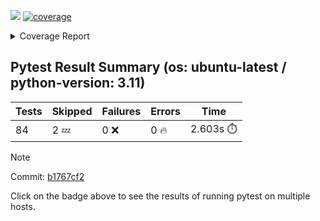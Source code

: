 [![](https://github.com/7rikazhexde/video-grid-merge/actions/workflows/test_branch.yml/badge.svg)](https://github.com/7rikazhexde/video-grid-merge/actions/workflows/test_branch.yml)
<a href="https://github.com/7rikazhexde/video-grid-merge/blob/b1767cf2f9c90c4d07f7b81f7e17230ffb2a715a/README.md"><img alt="coverage" src="https://img.shields.io/badge/coverage-100%25-brightgreen.svg" /></a><details><summary>Coverage Report </summary><table><tr><th>File</th><th>Stmts</th><th>Miss</th><th>Cover</th><th>Missing</th></tr><tbody><tr><td><a href="https://github.com/7rikazhexde/video-grid-merge/blob/b1767cf2f9c90c4d07f7b81f7e17230ffb2a715a/__init__.py">\_\_init\_\_.py</a></td><td>0</td><td>0</td><td>100%</td><td>&nbsp;</td></tr><tr><td><a href="https://github.com/7rikazhexde/video-grid-merge/blob/b1767cf2f9c90c4d07f7b81f7e17230ffb2a715a/__main__.py">\_\_main\_\_.py</a></td><td>165</td><td>0</td><td>100%</td><td>&nbsp;</td></tr><tr><td><a href="https://github.com/7rikazhexde/video-grid-merge/blob/b1767cf2f9c90c4d07f7b81f7e17230ffb2a715a/delete_files.py">delete_files.py</a></td><td>13</td><td>0</td><td>100%</td><td>&nbsp;</td></tr><tr><td><a href="https://github.com/7rikazhexde/video-grid-merge/blob/b1767cf2f9c90c4d07f7b81f7e17230ffb2a715a/rename_files.py">rename_files.py</a></td><td>10</td><td>0</td><td>100%</td><td>&nbsp;</td></tr><tr><td><b>TOTAL</b></td><td><b>188</b></td><td><b>0</b></td><td><b>100%</b></td><td>&nbsp;</td></tr></tbody></table></details>

## Pytest Result Summary (os: ubuntu-latest / python-version: 3.11)
| Tests | Skipped | Failures | Errors | Time |
| ----- | ------- | -------- | -------- | ------------------ |
| 84 | 2 :zzz: | 0 :x: | 0 :fire: | 2.603s :stopwatch: |

> [!Note]
> 
> Commit: [b1767cf2](https://github.com/7rikazhexde/video-grid-merge/tree/b1767cf2)
> 
> Click on the  badge above to see the results of running pytest on multiple hosts.
